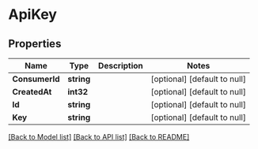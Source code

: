 # ApiKey

## Properties
Name | Type | Description | Notes
------------ | ------------- | ------------- | -------------
**ConsumerId** | **string** |  | [optional] [default to null]
**CreatedAt** | **int32** |  | [optional] [default to null]
**Id** | **string** |  | [optional] [default to null]
**Key** | **string** |  | [optional] [default to null]

[[Back to Model list]](../README.md#documentation-for-models) [[Back to API list]](../README.md#documentation-for-api-endpoints) [[Back to README]](../README.md)


